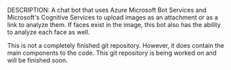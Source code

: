 DESCRIPTION: A chat bot that uses Azure Microsoft Bot Services and Microsoft's Cognitive Services to upload images as an attachment or as a link to analyze them. If faces exist in the image, this bot also has the ability to analyze each face as well.

This is not a completely finished git repository. However, it does contain the main components to the code. This git repository is being worked on and will be finished soon.
